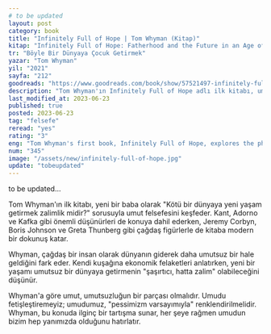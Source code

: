 ```yaml
---
# to be updated
layout: post
category: book
title: "Infinitely Full of Hope | Tom Whyman (Kitap)"
kitap: "Infinitely Full of Hope: Fatherhood and the Future in an Age of Crisis and Disaster"
tr: "Böyle Bir Dünyaya Çocuk Getirmek"
yazar: "Tom Whyman"
yil: "2021"
sayfa: "212"
goodreads: "https://www.goodreads.com/book/show/57521497-infinitely-full-of-hope"
description: "Tom Whyman'ın Infinitely Full of Hope adlı ilk kitabı, umut felsefesini kötü bir dünyada yeni yaşam getirmenin zalimlik olup olmadığı sorusuyla keşfederken, çağdaş figürler ve önemli düşünürlerin katkılarıyla modern bir yaklaşım sunar. Kitap, Whyman'ın çağdaş dünyadaki umutun yerini sorguladığı ve kendi deneyimlerini, Corbyn hareketi ve iklim krizi gibi konuları ele aldığı bir tartışma ortamı sunar."
last_modified_at: 2023-06-23
published: true
posted: 2023-06-23
tag: "felsefe"
reread: "yes"
rating: "3"
eng: "Tom Whyman's first book, Infinitely Full of Hope, explores the philosophy of hope by questioning whether it is cruel to bring new life into a bad world."
num: "345"
image: "/assets/new/infinitely-full-of-hope.jpg"
update: "tobeupdated"
---
```


to be updated...

Tom Whyman'ın ilk kitabı, yeni bir baba olarak "Kötü bir dünyaya yeni yaşam getirmek zalimlik midir?" sorusuyla umut felsefesini keşfeder. Kant, Adorno ve Kafka gibi önemli düşünürleri de konuya dahil ederken, Jeremy Corbyn, Boris Johnson ve Greta Thunberg gibi çağdaş figürlerle de kitaba modern bir dokunuş katar.

Whyman, çağdaş bir insan olarak dünyanın giderek daha umutsuz bir hale geldiğini fark eder. Kendi kuşağına ekonomik felaketleri anlatırken, yeni bir yaşamı umutsuz bir dünyaya getirmenin "şaşırtıcı, hatta zalim" olabileceğini düşünür.

Whyman'a göre umut, umutsuzluğun bir parçası olmalıdır. Umudu fetişleştiremeyiz; umudumuz, "pessimizm varsayımıyla" renklendirilmelidir. Whyman, bu konuda ilginç bir tartışma sunar, her şeye rağmen umudun bizim hep yanımızda olduğunu hatırlatır.
